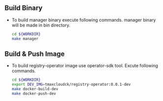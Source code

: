 ## Build Binary
* To build manager binary execute following commands. manager binary will be made in bin directory.
	```bash
	cd ${WORKDIR}
	make manager
	```

## Build & Push Image
* To build registry-operator image use operator-sdk tool. Excute following commands.
    ```bash
	cd ${WORKDIR}
	export DEV_IMG=tmaxcloudck/registry-operator:0.0.1-dev
    make docker-build-dev
    make docker-push-dev
    ```
